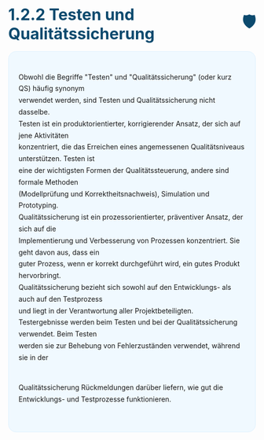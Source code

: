 <h1 style="font-size:2rem;font-weight:700;margin-bottom:1rem;color:#0c4a6e;display:flex;align-items:center;gap:0.5rem;">1.2.2 Testen und Qualitätssicherung <span>🛡️</span></h1>

<div style="background:#f0f9ff;border:1px solid #e0f2fe;border-radius:1rem;padding:1rem 1.25rem;white-space:pre-line;line-height:1.7;">
Obwohl die Begriffe "Testen" und "Qualitätssicherung" (oder kurz QS) häufig synonym
verwendet werden, sind Testen und Qualitätssicherung nicht dasselbe.
Testen ist ein produktorientierter, korrigierender Ansatz, der sich auf jene Aktivitäten
konzentriert, die das Erreichen eines angemessenen Qualitätsniveaus unterstützen. Testen ist
eine der wichtigsten Formen der Qualitätssteuerung, andere sind formale Methoden
(Modellprüfung und Korrektheitsnachweis), Simulation und Prototyping.
Qualitätssicherung ist ein prozessorientierter, präventiver Ansatz, der sich auf die
Implementierung und Verbesserung von Prozessen konzentriert. Sie geht davon aus, dass ein
guter Prozess, wenn er korrekt durchgeführt wird, ein gutes Produkt hervorbringt.
Qualitätssicherung bezieht sich sowohl auf den Entwicklungs- als auch auf den Testprozess
und liegt in der Verantwortung aller Projektbeteiligten.
Testergebnisse werden beim Testen und bei der Qualitätssicherung verwendet. Beim Testen
werden sie zur Behebung von Fehlerzuständen verwendet, während sie in der

Qualitätssicherung Rückmeldungen darüber liefern, wie gut die Entwicklungs- und
Testprozesse funktionieren.

</div>
